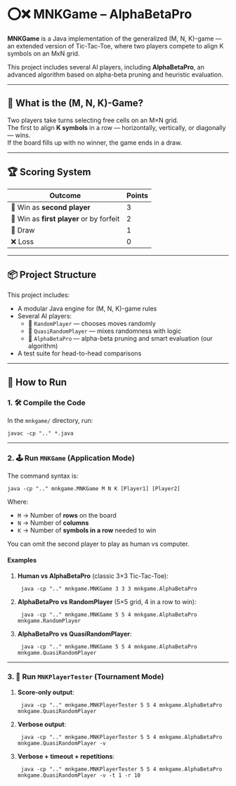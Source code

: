 # ⭕❌ MNKGame – AlphaBetaPro

**MNKGame** is a Java implementation of the generalized (M, N, K)-game — an extended version of Tic-Tac-Toe, where two players compete to align K symbols on an MxN grid.

This project includes several AI players, including **AlphaBetaPro**, an advanced algorithm based on alpha-beta pruning and heuristic evaluation.

---

## 🧠 What is the (M, N, K)-Game?

Two players take turns selecting free cells on an M×N grid.  
The first to align **K symbols** in a row — horizontally, vertically, or diagonally — wins.  
If the board fills up with no winner, the game ends in a draw.

---

## 🏆 Scoring System

| Outcome                                 | Points |
|----------------------------------------|--------|
| 🥇 Win as **second player**            | 3      |
| 🥈 Win as **first player** or by forfeit | 2      |
| 🤝 Draw                                 | 1      |
| ❌ Loss                                  | 0      |

---

## 📦 Project Structure

This project includes:
- A modular Java engine for (M, N, K)-game rules
- Several AI players:
  - 🎲 `RandomPlayer` — chooses moves randomly
  - 🎯 `QuasiRandomPlayer` — mixes randomness with logic
  - 🤖 `AlphaBetaPro` — alpha-beta pruning and smart evaluation (our algorithm)
- A test suite for head-to-head comparisons

---

## 🚀 How to Run

### 1. 🛠️ Compile the Code

In the `mnkgame/` directory, run:

    javac -cp ".." *.java

---

### 2. 🕹️ Run `MNKGame` (Application Mode)

The command syntax is:

    java -cp ".." mnkgame.MNKGame M N K [Player1] [Player2]

Where:

- `M` → Number of **rows** on the board
- `N` → Number of **columns**
- `K` → Number of **symbols in a row** needed to win

You can omit the second player to play as human vs computer.

#### Examples

1. **Human vs AlphaBetaPro** (classic 3×3 Tic-Tac-Toe):

        java -cp ".." mnkgame.MNKGame 3 3 3 mnkgame.AlphaBetaPro

2. **AlphaBetaPro vs RandomPlayer** (5×5 grid, 4 in a row to win):

        java -cp ".." mnkgame.MNKGame 5 5 4 mnkgame.AlphaBetaPro mnkgame.RandomPlayer

3. **AlphaBetaPro vs QuasiRandomPlayer**:

        java -cp ".." mnkgame.MNKGame 5 5 4 mnkgame.AlphaBetaPro mnkgame.QuasiRandomPlayer

---

### 3. 🧪 Run `MNKPlayerTester` (Tournament Mode)

1. **Score-only output**:

        java -cp ".." mnkgame.MNKPlayerTester 5 5 4 mnkgame.AlphaBetaPro mnkgame.QuasiRandomPlayer

2. **Verbose output**:

        java -cp ".." mnkgame.MNKPlayerTester 5 5 4 mnkgame.AlphaBetaPro mnkgame.QuasiRandomPlayer -v

3. **Verbose + timeout + repetitions**:

        java -cp ".." mnkgame.MNKPlayerTester 5 5 4 mnkgame.AlphaBetaPro mnkgame.QuasiRandomPlayer -v -t 1 -r 10

